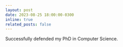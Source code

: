 ```yaml
---
layout: post
date: 2023-08-25 18:00:00-0300
inline: true
related_posts: false
---
```


Successfully defended my PhD in Computer Science.
